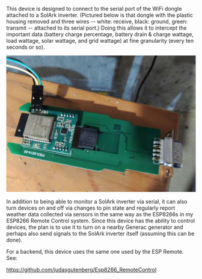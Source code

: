 This device is designed to connect to the serial port of the WiFi dongle attached to a SolArk inverter. (Pictured below is that dongle with the plastic housing removed and three wires -- white: receive, black: ground, green: transmit -- attached to its serial port.) Doing this allows it to intercept the important data (battery charge percentage, battery drain & charge wattage, load wattage, solar wattage, and grid wattage) at fine granularity (every ten seconds or so).

![alt text](dongle_serial.jpg?raw=true)

In addition to being able to monitor a SolArk inverter via serial, it can also turn devices on and off via changes to pin state and regularly report weather data collected via sensors in the same way as the ESP8266s in my ESP8266 Remote Control system.
Since this device has the ability to control devices, the plan is to use it to turn on a nearby Generac generator and perhaps also send signals to the SolArk inverter itself (assuming this can be done).

For a backend, this device uses the same one used by the ESP Remote.  See:

https://github.com/judasgutenberg/Esp8266_RemoteControl
